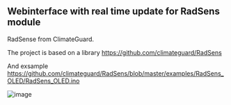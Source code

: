 ## Webinterface with real time update for RadSens module

RadSense from ClimateGuard.

The project is based on a library https://github.com/climateguard/RadSens

And exsample https://github.com/climateguard/RadSens/blob/master/examples/RadSens_OLED/RadSens_OLED.ino

![image](https://github.com/vakarianplay/ESP-Projects/assets/20814332/6321b08a-a816-49c8-a69d-7d5fb642cb2a)
